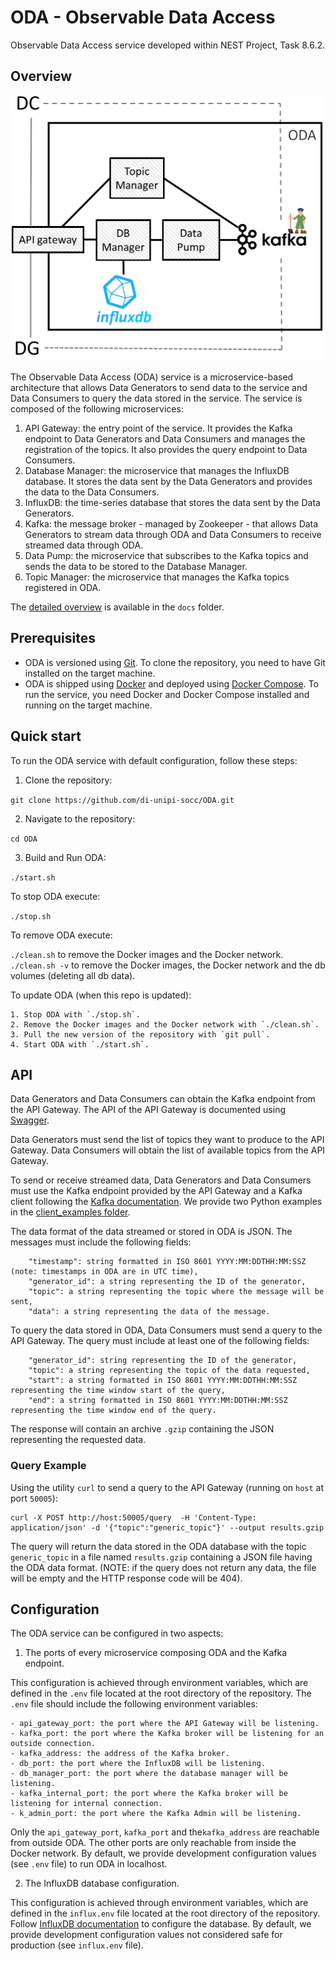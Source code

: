 # ODA - Observable Data Access

Observable Data Access service developed within NEST Project, Task 8.6.2.

## Overview

![ODA Architecture](docs/ODA.png)

The Observable Data Access (ODA) service is a microservice-based architecture that allows Data Generators to send data to the service and Data Consumers to query the data stored in the service. The service is composed of the following microservices:

1. API Gateway: the entry point of the service. It provides the Kafka endpoint to Data Generators and Data Consumers and manages the registration of the topics. It also provides the query endpoint to Data Consumers.
2. Database Manager: the microservice that manages the InfluxDB database. It stores the data sent by the Data Generators and provides the data to the Data Consumers.
3. InfluxDB: the time-series database that stores the data sent by the Data Generators.
4. Kafka: the message broker - managed by Zookeeper - that allows Data Generators to stream data through ODA and Data Consumers to receive streamed data through ODA.
5. Data Pump: the microservice that subscribes to the Kafka topics and sends the data to be stored to the Database Manager.
6. Topic Manager: the microservice that manages the Kafka topics registered in ODA.

The [detailed overview](/docs/ODA.pdf) is available in the `docs` folder.

## Prerequisites

* ODA is versioned using [Git](https://git-scm.com/). To clone the repository, you need to have Git installed on the target machine.
* ODA is shipped using [Docker](https://www.docker.com/) and deployed using [Docker Compose](https://docs.docker.com/compose/). To run the service, you need Docker and Docker Compose installed and running on the target machine.

## Quick start

To run the ODA service with default configuration, follow these steps:

1. Clone the repository:

```git clone https://github.com/di-unipi-socc/ODA.git```

2. Navigate to the repository:

```cd ODA```

3. Build and Run ODA:

```./start.sh```

To stop ODA execute:

```./stop.sh```

To remove ODA execute:

```./clean.sh```    to remove the Docker images and the Docker network.
```./clean.sh -v``` to remove the Docker images, the Docker network and the db volumes (deleting all db data).

To update ODA (when this repo is updated):

    1. Stop ODA with `./stop.sh`.
    2. Remove the Docker images and the Docker network with `./clean.sh`.
    3. Pull the new version of the repository with `git pull`.
    4. Start ODA with `./start.sh`.

## API

Data Generators and Data Consumers can obtain the Kafka endpoint from the API Gateway.
The API of the API Gateway is documented using [Swagger](https://petstore.swagger.io/?url=https://raw.githubusercontent.com/alebocci/ODA/main/docs/ODAopenapi.yaml?token=GHSAT0AAAAAACQWB4U3NVESM5Z5L4VVUGKWZQ5ISEA).

Data Generators must send the list of topics they want to produce to the API Gateway. Data Consumers will obtain the list of available topics from the API Gateway.

To send or receive streamed data, Data Generators and Data Consumers must use the Kafka endpoint provided by the API Gateway and a Kafka client following the [Kafka documentation](https://docs.confluent.io/kafka-client/overview.html). We provide two Python examples in the [client_examples folder](/client_examples).

The data format of the data streamed or stored in ODA is JSON. The messages must include the following fields:

```
    "timestamp": string formatted in ISO 8601 YYYY:MM:DDTHH:MM:SSZ (note: timestamps in ODA are in UTC time),
    "generator_id": a string representing the ID of the generator,
    "topic": a string representing the topic where the message will be sent,
    "data": a string representing the data of the message.
```

To query the data stored in ODA, Data Consumers must send a query to the API Gateway. The query must include at least one of the following fields:

```
    "generator_id": string representing the ID of the generator,
    "topic": a string representing the topic of the data requested,
    "start": a string formatted in ISO 8601 YYYY:MM:DDTHH:MM:SSZ representing the time window start of the query,
    "end": a string formatted in ISO 8601 YYYY:MM:DDTHH:MM:SSZ representing the time window end of the query.
```

The response will contain an archive ```.gzip``` containing the JSON representing the requested data.

### Query Example

Using the utility `curl` to send a query to the API Gateway (running on `host` at port `50005`):

```
curl -X POST http://host:50005/query  -H 'Content-Type: application/json' -d '{"topic":"generic_topic"}' --output results.gzip
```

The query will return the data stored in the ODA database with the topic `generic_topic` in a file named `results.gzip` containing a JSON file having the ODA data format. (NOTE: if the query does not return any data, the file will be empty and the HTTP response code will be 404).

## Configuration

The ODA service can be configured in two aspects:

1. The ports of every microservice composing ODA and the Kafka endpoint.

This configuration is achieved through environment variables, which are defined in the `.env` file located at the root directory of the repository. The `.env` file should include the following environment variables:

    - api_gateway_port: the port where the API Gateway will be listening.
    - kafka_port: the port where the Kafka broker will be listening for an outside connection.
    - kafka_address: the address of the Kafka broker.
    - db_port: the port where the InfluxDB will be listening.
    - db_manager_port: the port where the database manager will be listening.
    - kafka_internal_port: the port where the Kafka broker will be listening for internal connection.
    - k_admin_port: the port where the Kafka Admin will be listening.

Only the ```api_gateway_port```, ```kafka_port``` and  the```kafka_address``` are reachable from outside ODA. The other ports are only reachable from inside the Docker network.
By default, we provide development configuration values (see ```.env``` file) to run ODA in localhost.

2. The InfluxDB database configuration.

This configuration is achieved through environment variables, which are defined in the `influx.env` file located at the root directory of the repository. Follow [InfluxDB documentation](https://docs.influxdata.com/influxdb/v1/administration/config/) to configure the database. By default, we provide development configuration values not considered safe for production (see ```influx.env``` file).

